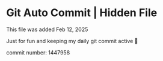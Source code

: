# Git Auto Commit | Hidden File

This file was added Feb 12, 2025

Just for fun and keeping my daily git commit active 🤪

commit number: 1447958
